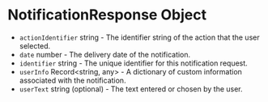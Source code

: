 # NotificationResponse Object

* `actionIdentifier` string - The identifier string of the action that the user selected.
* `date` number - The delivery date of the notification.
* `identifier` string - The unique identifier for this notification request.
* `userInfo` Record<string, any> - A dictionary of custom information associated with the notification.
* `userText` string (optional) - The text entered or chosen by the user.
